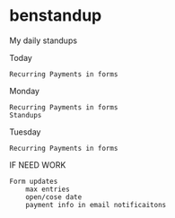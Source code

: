# benstandup
My daily standups

Today
 
    Recurring Payments in forms

Monday

    Recurring Payments in forms
    Standups

Tuesday

    Recurring Payments in forms



IF NEED WORK
    
    Form updates
        max entries
        open/cose date
        payment info in email notificaitons
